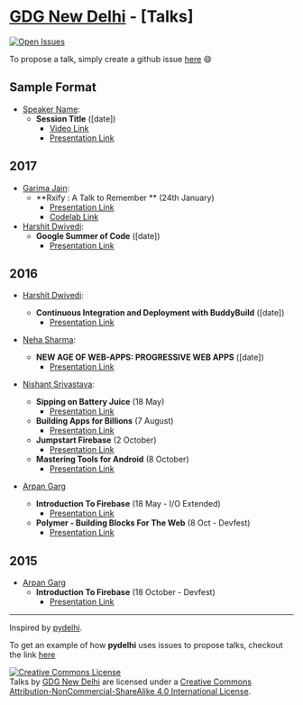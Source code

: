 [GDG New Delhi] - [Talks]
================
 [![Open Issues](https://img.shields.io/github/issues/gdgnewdelhi/talks.svg)](https://github.com/gdgnewdelhi/talks/issues?q=is%3Aopen+)

To propose a talk, simply create a github issue [here][new-talk-proposal] :smile:

## Sample Format

* [Speaker Name](#): 
	* **Session Title** ([date])
	    * [Video Link](#)
	    * [Presentation Link](#)

## 2017

* [Garima Jain](https://twitter.com/ragdroid): 
	* **Rxify : A Talk to Remember ** (24th January)
	    * [Presentation Link](https://speakerdeck.com/ragdroid/rxify-a-talk-to-remember-codelab)
	    * [Codelab Link](https://github.com/ragdroid/rxify/tree/codelab)
* [Harshit Dwivedi](https://github.com/the-dagger): 
	* **Google Summer of Code** ([date])
	    * [Presentation Link](https://docs.google.com/presentation/d/1cxmqt0jCwsHrP5zSpjfrZxh90AxdXYMwL0lWxa1PhCg/edit?usp=sharing)

## 2016

* [Harshit Dwivedi](https://github.com/the-dagger): 
	* **Continuous Integration and Deployment with BuddyBuild** ([date])
	    * [Presentation Link](https://docs.google.com/presentation/d/1GnVSIir0xh4gYz7ODXpbRh4xJtHh9b_oi6FwP5ak0L4/edit?usp=sharing)
* [Neha Sharma](https://twitter.com/hellonehha): 
	* **NEW AGE OF WEB-APPS: PROGRESSIVE WEB APPS** ([date])
	    * [Presentation Link](https://docs.google.com/presentation/d/1IKslWzoQdp9-od7S_8jvxpo-bAAjaOeDNBeAXPpOwic/edit?usp=sharing)
* [Nishant Srivastava](www.nisrulz.com): 
	* **Sipping on Battery Juice** (18 May)
	    * [Presentation Link](https://speakerdeck.com/nisrulz/sipping-on-battery-juice)
	* **Building Apps for Billions** (7 August)
	    * [Presentation Link](https://speakerdeck.com/nisrulz/building-apps-for-billions)
	* **Jumpstart Firebase** (2 October)
	    * [Presentation Link](https://speakerdeck.com/nisrulz/jumpstart-firebase)
	* **Mastering Tools for Android** (8 October)
	    * [Presentation Link](https://speakerdeck.com/nisrulz/mastering-tools-for-android)

* [Arpan Garg](https://www.github.com/arpansac)
	* **Introduction To Firebase** (18 May - I/O Extended)
		* [Presentation Link](https://gdg-firebase-34906.firebaseapp.com/)
	* **Polymer - Building Blocks For The Web** (8 Oct - Devfest)
		* [Presentation Link](https://polymer-arpansac.firebaseapp.com/)



## 2015

* [Arpan Garg](https://www.github.com/arpansac)
	* **Introduction To Firebase** (18 October - Devfest)
		* [Presentation Link](https://gdg-firebase-34906.firebaseapp.com/)


[GDG New Delhi]: https://gdgnewdelhi.github.io/
[new-talk-proposal]: https://github.com/gdgnewdelhi/talks/issues/new?title=Proposal:%20%3Ctitle%3E

---
Inspired by [pydelhi](https://github.com/pydelhi/talks).

To get an example of how **pydelhi** uses issues to propose talks, checkout the link [here](https://github.com/pydelhi/talks/issues)

<a rel="license" href="http://creativecommons.org/licenses/by-nc-sa/4.0/"><img alt="Creative Commons License" style="border-width:0" src="https://i.creativecommons.org/l/by-nc-sa/4.0/88x31.png" /></a><br /><span xmlns:dct="http://purl.org/dc/terms/" href="http://purl.org/dc/dcmitype/MovingImage" property="dct:title" rel="dct:type">Talks</span> by <a xmlns:cc="http://creativecommons.org/ns#" href="https://gdgnewdelhi.github.io/" property="cc:attributionName" rel="cc:attributionURL">GDG New Delhi</a> are licensed under a <a rel="license" href="http://creativecommons.org/licenses/by-nc-sa/4.0/">Creative Commons Attribution-NonCommercial-ShareAlike 4.0 International License</a>.
